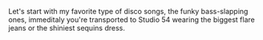 Let's start with my favorite type of disco songs, the funky bass-slapping ones, immeditaly you're transported to Studio 54 wearing the biggest flare jeans or the shiniest sequins dress. 
